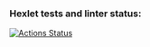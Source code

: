 ### Hexlet tests and linter status:
[![Actions Status](https://github.com/ruslanchampion/frontend-project-lvl1/workflows/hexlet-check/badge.svg)](https://github.com/ruslanchampion/frontend-project-lvl1/actions)